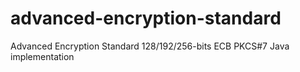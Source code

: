 # advanced-encryption-standard
Advanced Encryption Standard 128/192/256-bits ECB PKCS#7 Java implementation
